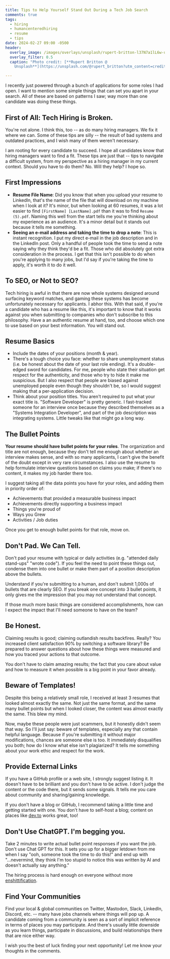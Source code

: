 ```yaml
---
title: Tips to Help Yourself Stand Out During a Tech Job Search
comments: true
tags:
  - hiring
  - humancenteredhiring
  - resume
  - tips
date: 2024-02-27 09:00 -0500
header:
  overlay_image: /images/overlays/unsplash/rupert-britton-l37N7a1lL6w-unsplash.jpg
  overlay_filter: 0.5
  caption: "Photo credit: [**Rupert Britton @
    Unsplash**](https://unsplash.com/@rupert_britton?utm_content=creditCopyText&utm_medium=referral&utm_source=unsplash)"

---
```

I recently just powered through a bunch of applications for some roles I had open. I want to mention some simple things that can set you apart in your search. All of these are based on patterns I saw; way more than one candidate was doing these things.

## First of All: Tech Hiring is Broken.

You're not alone. I think this, too -- as do many hiring managers. We fix it where we can. Some of these tips are silly -- the result of bad systems and outdated practices, and I wish many of them weren't necessary.

I am rooting for every candidate to succeed. I hope all candidates know that hiring managers want to find a fit. These tips are just that -- tips to navigate a difficult system, from my perspective as a hiring manager in my current context. Should you have to do them? No. Will they help? I hope so.

## First Impressions

* **Resume File Name**: Did you know that when you upload your resume to LinkedIn, that's the name of the file that will download on my machine when I look at it? It's minor, but when looking at 60 resumes, it was a lot easier to find `[FirstName] [LastName].pdf` than it was to find `Resume (5).pdf`. Naming this well from the start tells me you're thinking about my experience as an audience. It's a minor detail but it stands out because it tells me something.
* **Seeing an e-mail address and taking the time to drop a note**: This is instant recognition. I put my direct e-mail in the job description and in the LinkedIn post. Only a handful of people took the time to send a note saying why they think they'd be a fit. Those who did absolutely got extra consideration in the process. I get that this isn't possible to do when you're applying to many jobs, but I'd say if you're taking the time to apply, it's worth it to do it well.

## To SEO, or Not to SEO?

Tech hiring is awful in that there are now whole systems designed around surfacing keyword matches, and gaming these systems has become unfortunately necessary for applicants. I abhor this. With that said, if you're a candidate who has a resume like this, it's important to know that it works against you when submitting to companies who don't subscribe to this philosophy. Have a an authentic resume at hand, too, and choose which one to use based on your best information. You will stand out.

## Resume Basics

* Include the dates of your positions (month & year).
* There's a tough choice you face: whether to share unemployment status (i.e. be honest about the date of your last role ending). It's a double-edged sword for candidates. For me, people who state their situation get respect for the authenticity, and those who try to hide it make me suspicious. But I also respect that people are biased against unemployed people even though they shouldn't be, so I would suggest making that a per-application decision.
* Think about your position titles. You aren't required to put what your exact title is. "Software Developer" is pretty generic. I fast-tracked someone for an interview once because they described themselves as a "Systems Integration Developer", and part of the job description was integrating systems. Little tweaks like that might go a long way.

## The Bullet Points

**Your resume should have bullet points for your roles**. The organization and title are not enough, because they don't tell me enough about whether an interview makes sense, and with so many applicants, I can't give the benefit of the doubt except in very rare circumstances. I also use the resume to help formulate interview questions based on claims you make; if there's no content, it makes my job harder there too.

I suggest taking all the data points you have for your roles, and adding them in priority order of:

* Achievements that provided a measurable business impact
* Achievements directly supporting a business impact
* Things you're proud of
* Ways you Grew
* Activities / Job duties

Once you get to enough bullet points for that role, move on.

## Don't Pad. We Can Tell.

Don't pad your resume with typical or daily activities (e.g. "attended daily stand-ups" "wrote code"). If you feel the need to point these things out, condense them into one bullet or make them part of a position description above the bullets.

Understand if you're submitting to a human, and don't submit 1,000s of bullets that are clearly SEO. If you break one concept into 3 bullet points, it only gives me the impression that you may not understand that concept.

If those much more basic things are considered accomplishments, how can I expect the impact that I'll need someone to have on the team?

## Be Honest.

Claiming results is good; claiming outlandish results backfires. Really? You increased client satisfaction 90% by switching a software library? Be prepared to answer questions about how these things were measured and how you traced your actions to that outcome.

You don't have to claim amazing results; the fact that you care about value and how to measure it when possible is a big point in your favor already.

## Beware of Templates!

Despite this being a relatively small role, I received at least 3 resumes that looked almost exactly the same. Not just the same format, and the same many bullet points but when I looked closer, the content was almost exactly the same. This blew my mind.

Now, maybe these people were just scammers, but it honestly didn't seem that way. So I'll just say: beware of templates, especially any that contain helpful language. Because if you're submitting it without major modifications, chances are someone else is too. It immediately disqualifies you both; how do I know what else isn't plagiarized? It tells me something about your work ethic and respect for the work.

## Provide External Links

If you have a GitHub profile or a web site, I strongly suggest listing it. It doesn't have to be brilliant and you don't have to be active. I don't judge the content or the code there, but it sends some signals. It tells me you care about community and sharing/gaining knowledge.

If you don't have a blog or GitHub, I recommend taking a little time and getting started with one. You don't have to self-host a blog; content on places like [dev.to](https://dev.to/) works great, too!

## Don't Use ChatGPT. I'm begging you.

Take 2 minutes to write actual bullet point responses if you want the job. Don't use Chat GPT for this. It sets you up for a bigger letdown from me when I say "ooh, someone took the time to do this!" and end up with "...nevermind, they think I'm too stupid to notice this was written by AI and doesn't actually say anything."

The hiring process is hard enough on everyone without more [enshittification](https://en.wikipedia.org/wiki/Enshittification).

## Find Your Communities

Find your local & global communities on Twitter, Mastodon, Slack, LinkedIn, Discord, etc. -- many have jobs channels where things will pop up. A candidate coming from a community is seen as a sort of implicit reference in terms of places you may participate. And there's usually little downside as you learn things, participate in discussions, and build relationships there that are nice either way.

I wish you the best of luck finding your next opportunity! Let me know your thoughts in the comments.
